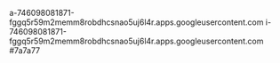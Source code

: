 a-746098081871-fggq5r59m2memm8robdhcsnao5uj6l4r.apps.googleusercontent.com
i-746098081871-fggq5r59m2memm8robdhcsnao5uj6l4r.apps.googleusercontent.com
#7a7a77